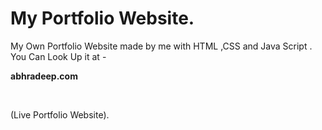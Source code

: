 
# <h1>My Portfolio Website.</h1>
My Own Portfolio Website made by me with HTML ,CSS and Java Script .<br> You Can Look Up it  at -  <p style="font-weight: bold;" href="https://abhradeep.com/">abhradeep.com</p>
<br>

(Live Portfolio Website).
